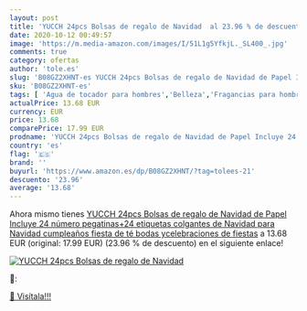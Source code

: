 ```yaml
---
layout: post
title: 'YUCCH 24pcs Bolsas de regalo de Navidad  al 23.96 % de descuento'
date: 2020-10-12 00:49:57
image: 'https://m.media-amazon.com/images/I/51L1g5YfkjL._SL400_.jpg'
comments: true
category: ofertas
author: 'tole.es'
slug: 'B08GZ2XHNT-es YUCCH 24pcs Bolsas de regalo de Navidad de Papel Incluye...'
sku: 'B08GZ2XHNT-es'
tags: [ 'Agua de tocador para hombres','Belleza','Fragancias para hombres','Perfumes y fragancias','Productos para el cuidado de la piel','Sets y juegos para el cuidado de la piel','navidad', ]
actualPrice: 13.68 EUR
currency: EUR
price: 13.68
comparePrice: 17.99 EUR
prodname: 'YUCCH 24pcs Bolsas de regalo de Navidad de Papel Incluye 24 número pegatinas+24 etiquetas colgantes de Navidad para Navidad  cumpleaños  fiesta de té  bodas ycelebraciones de fiestas'
country: 'es'
flag: '🇪🇸'
brand: ''
buyurl: 'https://www.amazon.es/dp/B08GZ2XHNT/?tag=tolees-21'
descuento: '23.96'
average: '13.68'
---
```


Ahora mismo tienes [YUCCH 24pcs Bolsas de regalo de Navidad de Papel Incluye 24 número pegatinas+24 etiquetas colgantes de Navidad para Navidad  cumpleaños  fiesta de té  bodas ycelebraciones de fiestas](https://www.amazon.es/dp/B08GZ2XHNT/?tag=tolees-21) a 13.68 EUR (original: 17.99 EUR) (23.96 %  de descuento) en el siguiente enlace!

[![YUCCH 24pcs Bolsas de regalo de Navidad ](https://m.media-amazon.com/images/I/51L1g5YfkjL._SL400_.jpg)](https://www.amazon.es/dp/B08GZ2XHNT/?tag=tolees-21)

🔎:


[🛒 Visítala!!!](https://www.amazon.es/dp/B08GZ2XHNT/?tag=tolees-21)
